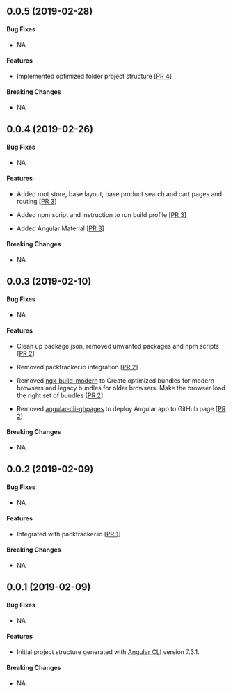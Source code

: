 <a name="v0.0.5"></a>
## 0.0.5 (2019-02-28)

#### Bug Fixes
* NA

#### Features

* Implemented optimized folder project structure [[PR 4](https://github.com/kumaran-is/ngrx-shopping-cart/pull/4)]

#### Breaking Changes
* NA

<a name="v0.0.4"></a>
## 0.0.4 (2019-02-26)

#### Bug Fixes
* NA

#### Features
* Added root store, base layout, base product search and cart pages and routing [[PR 3](https://github.com/kumaran-is/ngrx-shopping-cart/pull/3)]

* Added npm script and instruction to run build profile [[PR 3](https://github.com/kumaran-is/ngrx-shopping-cart/pull/3)]

* Added Angular Material [[PR 3](https://github.com/kumaran-is/ngrx-shopping-cart/pull/3)]

#### Breaking Changes
* NA

<a name="v0.0.3"></a>
## 0.0.3 (2019-02-10)

#### Bug Fixes
* NA

#### Features
* Clean up package.json, removed unwanted packages and npm scripts [[PR 2](https://github.com/kumaran-is/ngrx-shopping-cart/pull/2)]

* Removed packtracker.io integration [[PR 2](https://github.com/kumaran-is/ngrx-shopping-cart/pull/2)]

* Removed [ngx-build-modern](https://github.com/manfredsteyer/ngx-build-plus/blob/master/ngx-build-modern/README.md) to Create optimized bundles for modern browsers and legacy bundles for older browsers. Make the browser load the right set of bundles [[PR 2](https://github.com/kumaran-is/ngrx-shopping-cart/pull/2)]

* Removed [angular-cli-ghpages](https://github.com/angular-schule/angular-cli-ghpages) to deploy Angular app to GitHub page [[PR 2](https://github.com/kumaran-is/ngrx-shopping-cart/pull/2)]

#### Breaking Changes
* NA

<a name="v0.0.2"></a>
## 0.0.2 (2019-02-09)

#### Bug Fixes
* NA

#### Features
* Integrated with packtracker.io [[PR 1](https://github.com/kumaran-is/ngrx-shopping-cart/pull/1)]

#### Breaking Changes
* NA

<a name="v0.0.1"></a>
## 0.0.1 (2019-02-09)

#### Bug Fixes
* NA

#### Features
* Initial project structure generated  with  [Angular CLI](https://github.com/angular/angular-cli) version 7.3.1.

#### Breaking Changes
* NA
